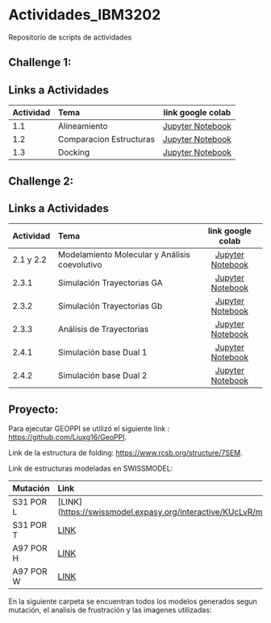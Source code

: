 # Actividades_IBM3202
Repositorio de scripts de actividades

## Challenge 1:


## Links a Actividades

<!-- Tick      : &#10003 -->
<!-- Bold tick : &#10004 -->

| Actividad  | Tema             | link google colab | 
|:--------|:-----------------|:-------------:|
| 1.1       | Alineamiento                                          |  [Jupyter Notebook](https://colab.research.google.com/drive/1ezDAPVSxXapKNWu40c43URzYjWSWlpnT?usp=sharing)   | 
| 1.2       | Comparacion Estructuras| [Jupyter Notebook](https://colab.research.google.com/drive/16HuGaOH3JmdJyDtTF_HoU0lp0ad0JmgA?usp=sharing)    | 
| 1.3       | Docking                       |    [Jupyter Notebook](https://colab.research.google.com/drive/1ozao8yDWkgAjKYXuB0Y5SjPCq_idMRAP?usp=sharing) | 

## Challenge 2:


## Links a Actividades

<!-- Tick      : &#10003 -->
<!-- Bold tick : &#10004 -->

| Actividad  | Tema             | link google colab | 
|:--------|:-----------------|:-------------:|
| 2.1 y 2.2       | Modelamiento Molecular y Análisis coevolutivo                                          |  [Jupyter Notebook](https://colab.research.google.com/drive/1XRHFaHEj9Wh18GJOvi5SXCriv9p6feJb?usp=sharing)   | 
| 2.3.1       | Simulación Trayectorias GA                     |    [Jupyter Notebook](https://colab.research.google.com/drive/1GdB5lwhh19kqs8eEBZRwLSaMMfO6NJ5Y?usp=sharing) | 
| 2.3.2       | Simulación Trayectorias Gb                     |    [Jupyter Notebook](https://colab.research.google.com/drive/144M_Hlg0Bl7MAXJYkdfo4h-gVaJ14hWX?usp=sharing) | 
| 2.3.3       | Análisis de Trayectorias                   |    [Jupyter Notebook](https://colab.research.google.com/drive/14z2pAA5T6K2BKbz8URFdIMr7VprnM5Ff?usp=sharing) | 
| 2.4.1       | Simulación base Dual  1                    |    [Jupyter Notebook](https://colab.research.google.com/drive/1eOclWSn6GSeEkAhj3d4Dm_AuaNvojvMF?usp=sharing) | 
| 2.4.2       | Simulación base Dual  2                    |    [Jupyter Notebook](https://colab.research.google.com/drive/1ZLeTc-YPDTtEDs6w6TXmm-Q2dCp3Sol3?usp=sharing) | 

## Proyecto:
Para ejecutar GEOPPI se utilizó el siguiente link : https://github.com/Liuxg16/GeoPPI.

Link de la estructura de folding: https://www.rcsb.org/structure/7SEM.

Link de estructuras modeladas en SWISSMODEL: 

<!-- Tick      : &#10003 -->
<!-- Bold tick : &#10004 -->

| Mutación |Link    | 
|:--------|:-----------------|
| S31 POR   L    |[LINK](https://swissmodel.expasy.org/interactive/KUcLvR/models/ | 
|S31 POR T      |  [LINK](https://swissmodel.expasy.org/interactive/FJqFeu/models/) | 
| A97 POR H      | [LINK](https://swissmodel.expasy.org/interactive/2vnF5Z/models/) | 
| A97 POR W     | [LINK](https://swissmodel.expasy.org/interactive/5yt5c2/models/) | 

En la siguiente carpeta se encuentran todos los modelos generados segun mutación, el analisis de frustración y las imagenes utilizadas:

